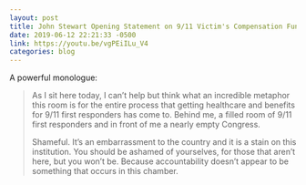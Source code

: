 ```yaml
---
layout: post
title: John Stewart Opening Statement on 9/11 Victim's Compensation Fund
date: 2019-06-12 22:21:33 -0500
link: https://youtu.be/vgPEiILu_V4
categories: blog
---
```

A powerful monologue: 

>As I sit here today, I can’t help but think what an incredible metaphor this room is for the entire process that getting healthcare and benefits for 9/11 first responders has come to. Behind me, a filled room of 9/11 first responders and in front of me a nearly empty Congress.
>
>Shameful. It’s an embarrassment to the country and it is a stain on this institution. You should be ashamed of yourselves, for those that aren’t here, but you won’t be. Because accountability doesn’t appear to be something that occurs in this chamber.